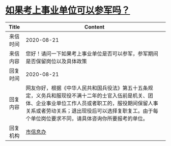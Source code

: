 # <a href="http://www.shangluo.gov.cn/zmhd/ldxxxx.jsp?urltype=leadermail.LeaderMailContentUrl&wbtreeid=1112&leadermailid=6350">如果考上事业单位可以参军吗？</a>
| Title |                                                            Content                                                             |
|:-----:|--------------------------------------------------------------------------------------------------------------------------------|
| 来信时间  | 2020-08-21                                                                                                                     |
| 来信内容  | 您好！请问一下如果考上事业单位是否可以参军，参军期间是否保留岗位以及具体政策                                                                                         |
| 回复时间  | 2020-08-21                                                                                                                     |
| 回复内容  | 网友你好，根据《中华人民共和国兵役法》第五十五条规定，义务兵和服现役不满十二年的士官入伍前是机关、团体、企业事业单位工作人员或者职工的，服役期间保留人事关系或者劳动关系；退出现役后可以选择复职复工。由于每个单位岗位要求不同，请具体咨询你所要报考的单位。 |
| 回复机构  | <a href="../../category/agencies/市信息办.md">市信息办</a>                                                                             |